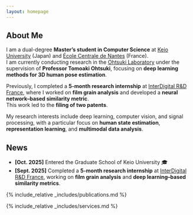 ```yaml
---
layout: homepage
---
```



## About Me

I am a dual-degree **Master’s student in Computer Science** at [Keio University](https://www.keio.ac.jp/en/) (Japan) and [École Centrale de Nantes](https://www.ec-nantes.fr/english-version) (France).  
I am currently conducting research in the [Ohtsuki Laboratory](https://www.ohtsuki.ics.keio.ac.jp/) under the supervision of **Professor Tomoaki Ohtsuki**, focusing on **deep learning methods for 3D human pose estimation**.

Previously, I completed a **5-month research internship** at [InterDigital R&D France](https://www.interdigital.com/), where I worked on **film grain analysis** and developed a **neural network–based similarity metric**.  
This work led to the **filing of two patents**.

My research interests include deep learning, computer vision, and signal processing, with a particular focus on **human state estimation**, **representation learning**, and **multimodal data analysis**.



## News

- **[Oct. 2025]** Entered the Graduate School of Keio University 🎓
- **[Sept. 2025]** Completed a **5-month research internship** at [InterDigital R&D France](https://www.interdigital.com/), working on **film grain analysis** and **deep learning–based similarity metrics**.

{% include_relative _includes/publications.md %}

{% include_relative _includes/services.md %}

